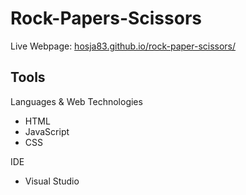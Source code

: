 # Rock-Papers-Scissors
Live Webpage: [hosja83.github.io/rock-paper-scissors/](https://hosja83.github.io/rock-paper-scissors/)

## Tools
Languages & Web Technologies
- HTML
- JavaScript
- CSS

IDE
- Visual Studio

